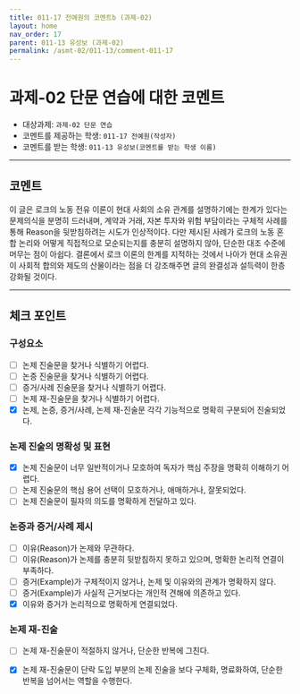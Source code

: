```yaml
---
title: 011-17 전예원의 코멘트b (과제-02) 
layout: home
nav_order: 17
parent: 011-13 유성보 (과제-02)
permalink: /asmt-02/011-13/comment-011-17
---
```


# 과제-02 단문 연습에 대한 코멘트

- 대상과제: `과제-02 단문 연습`
- 코멘트를 제공하는 학생: `011-17 전예원(작성자)` 
- 코멘트를 받는 학생: `011-13 유성보(코멘트를 받는 학생 이름)` 

---

## 코멘트

이 글은 로크의 노동 전유 이론이 현대 사회의 소유 관계를 설명하기에는 한계가 있다는 문제의식을 분명히 드러내며, 계약과 거래, 자본 투자와 위험 부담이라는 구체적 사례를 통해 Reason을 뒷받침하려는 시도가 인상적이다. 다만 제시된 사례가 로크의 노동 혼합 논리와 어떻게 직접적으로 모순되는지를 충분히 설명하지 않아, 단순한 대조 수준에 머무는 점이 아쉽다. 결론에서 로크 이론의 한계를 지적하는 것에서 나아가 현대 소유권이 사회적 합의와 제도의 산물이라는 점을 더 강조해주면 글의 완결성과 설득력이 한층 강화될 것이다.

---

## 체크 포인트

### **구성요소**
- [ ] 논제 진술문을 찾거나 식별하기 어렵다.
- [ ] 논증 진술문을 찾거나 식별하기 어렵다.
- [ ] 증거/사례 진술문을 찾거나 식별하기 어렵다.
- [ ] 논제 재-진술문을 찾거나 식별하기 어렵다.
- [x] 논제, 논증, 증거/사례, 논제 재-진술문 각각 기능적으로 명확히 구분되어 진술되었다.

### **논제 진술의 명확성 및 표현**  
- [x] 논제 진술문이 너무 일반적이거나 모호하여 독자가 핵심 주장을 명확히 이해하기 어렵다.  
- [ ] 논제 진술문의 핵심 용어 선택이 모호하거나, 애매하거나, 잘못되었다.  
- [ ] 논제 진술문이 필자의 의도를 명확하게 전달하고 있다.  

### **논증과 증거/사례 제시**  
- [ ] 이유(Reason)가 논제와 무관하다.
- [ ] 이유(Reason)가 논제를 충분히 뒷받침하지 못하고 있으며, 명확한 논리적 연결이 부족하다.  
- [ ] 증거(Example)가 구체적이지 않거나, 논제 및 이유와의 관계가 명확하지 않다. 
- [ ] 증거(Example)가 사실적 근거보다는 개인적 견해에 의존하고 있다.  
- [x] 이유와 증거가 논리적으로 명확하게 연결되었다.  

### **논제 재-진술**  
- [ ] 논제 재-진술문이 적절하지 않거나, 단순한 반복에 그친다.   
- [x] 논제 재-진술문이 단락 도입 부분의 논제 진술을 보다 구체화, 명료화하여, 단순한 반복을 넘어서는 역할을 수행한다.  

